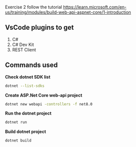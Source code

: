 Exercise 2 follow the tutorial
https://learn.microsoft.com/en-us/training/modules/build-web-api-aspnet-core/1-introduction


<h2>VsCode plugins to get</h2>

1. C#
2. C# Dev Kit
3. REST Client

<h2>Commands used</h2>

**Check dotnet SDK list** <br>
```bash
dotnet --list-sdks 
```

**Create ASP.Net Core web-api project**
```bash 
dotnet new webapi -controllers -f net8.0
```

**Run the dotnet project**
```bash
dotnet run
```

**Build dotnet project**
```bash
dotnet build
```